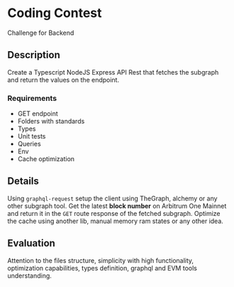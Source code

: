 # Coding Contest

Challenge for Backend

## Description

Create a Typescript NodeJS Express API Rest that fetches the subgraph and return the values on the endpoint.

### Requirements

- GET endpoint
- Folders with standards
- Types
- Unit tests
- Queries
- Env
- Cache optimization

## Details

Using `graphql-request` setup the client using TheGraph, alchemy or any other subgraph tool. Get the latest **block number** on Arbitrum One Mainnet and return it in the `GET` route response of the fetched subgraph. Optimize the cache using another lib, manual memory ram states or any other idea.

## Evaluation

Attention to the files structure, simplicity with high functionality, optimization capabilities, types definition, graphql and EVM tools understanding.
